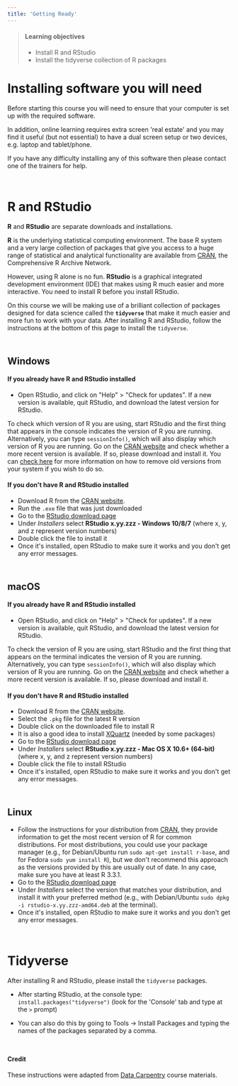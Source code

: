 ```yaml
---
title: 'Getting Ready'
---
```


> #### Learning objectives
>
> * Install R and RStudio
> * Install the tidyverse collection of R packages

# Installing software you will need

Before starting this course you will need to ensure that your computer is set
up with the required software.

In addition, online learning requires extra screen 'real estate' and you may
find it useful (but not essential) to have a dual screen setup or two devices,
e.g. laptop and tablet/phone.

If you have any difficulty installing any of this software then please contact
one of the trainers for help.

<div style="line-height: 100%;"><br/></div>

# R and RStudio

**R** and **RStudio** are separate downloads and installations.

**R** is the underlying statistical computing environment. The base R system and
a very large collection of packages that give you access to a huge range of
statistical and analytical functionality are available from
[CRAN](https://cran.r-project.org), the Comprehensive R Archive Network.

However, using R alone is no fun. **RStudio** is a graphical integrated
development environment (IDE) that makes using R much easier and more
interactive. You need to install R before you install RStudio.

On this course we will be making use of a brilliant collection of packages
designed for data science called the **`tidyverse`** that make it much easier
and more fun to work with your data. After installing R and RStudio, follow
the instructions at the bottom of this page to install the `tidyverse`.

<div style="line-height: 75%;"><br/></div>

## Windows

#### If you already have R and RStudio installed

* Open RStudio, and click on "Help" > "Check for updates". If a new version is
  available, quit RStudio, and download the latest version for RStudio.

To check which version of R you are using, start RStudio and the first thing
that appears in the console indicates the version of R you are running.
Alternatively, you can type `sessionInfo()`, which will also display which
version of R you are running. Go on the
[CRAN website](https://cran.r-project.org/bin/windows/base/) and check whether
a more recent version is available. If so, please download and install it. You
can [check here](https://cran.r-project.org/bin/windows/base/rw-FAQ.html#How-do-I-UNinstall-R_003f)
for more information on how to remove old versions from your system if you wish
to do so.

#### If you don't have R and RStudio installed

* Download R from the [CRAN website](https://cran.r-project.org/bin/windows/base/release.htm).
* Run the `.exe` file that was just downloaded
* Go to the [RStudio download page](https://www.rstudio.com/products/rstudio/download/#download)
* Under *Installers* select **RStudio x.yy.zzz - Windows 10/8/7** (where x, y, and z represent version numbers)
* Double click the file to install it
* Once it's installed, open RStudio to make sure it works and you don't get any
  error messages.

<div style="line-height: 75%;"><br/></div>

## macOS

#### If you already have R and RStudio installed

* Open RStudio, and click on "Help" > "Check for updates". If a new version is
	available, quit RStudio, and download the latest version for RStudio.

To check the version of R you are using, start RStudio and the first thing that
appears on the terminal indicates the version of R you are running.
Alternatively, you can type `sessionInfo()`, which will also display which
version of R you are running. Go on the
[CRAN website](https://cran.r-project.org/bin/macosx/) and check whether a more
recent version is available. If so, please download and install it.

#### If you don't have R and RStudio installed

* Download R from
  the [CRAN website](https://cran.r-project.org/bin/macosx/).
* Select the `.pkg` file for the latest R version
* Double click on the downloaded file to install R
* It is also a good idea to install [XQuartz](https://www.xquartz.org/) (needed
  by some packages)
* Go to the [RStudio download page](https://www.rstudio.com/products/rstudio/download/#download)
* Under *Installers* select **RStudio x.yy.zzz - Mac OS X 10.6+ (64-bit)**
  (where x, y, and z represent version numbers)
* Double click the file to install RStudio
* Once it's installed, open RStudio to make sure it works and you don't get any
  error messages.

<div style="line-height: 75%;"><br/></div>

## Linux

* Follow the instructions for your distribution
  from [CRAN](https://cloud.r-project.org/bin/linux), they provide information
  to get the most recent version of R for common distributions. For most
  distributions, you could use your package manager (e.g., for Debian/Ubuntu run
  `sudo apt-get install r-base`, and for Fedora `sudo yum install R`), but we
  don't recommend this approach as the versions provided by this are
  usually out of date. In any case, make sure you have at least R 3.3.1.
* Go to the
  [RStudio download page](https://www.rstudio.com/products/rstudio/download/#download)
* Under *Installers* select the version that matches your distribution, and
  install it with your preferred method (e.g., with Debian/Ubuntu `sudo dpkg -i
  rstudio-x.yy.zzz-amd64.deb` at the terminal).
* Once it's installed, open RStudio to make sure it works and you don't get any
  error messages.

<div style="line-height: 100%;"><br/></div>

# Tidyverse

After installing R and RStudio, please install the `tidyverse` packages.

* After starting RStudio, at the console type:
  `install.packages("tidyverse")`
  (look for the 'Console' tab and type at the `>` prompt)

* You can also do this by going to Tools -> Install Packages and typing the names of the packages separated by a comma.

<div style="line-height: 100%;"><br/></div>

#### Credit

These instructions were adapted from [Data Carpentry](https://datacarpentry.org)
course materials.
